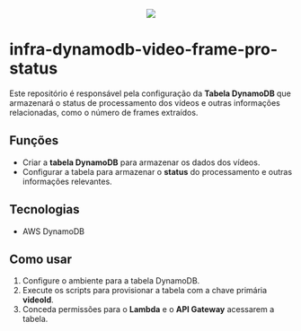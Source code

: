 
<p align="center">
  <img src="https://i.ibb.co/zs1zcs3/Video-Frame.png" />
</p>

# infra-dynamodb-video-frame-pro-status

Este repositório é responsável pela configuração da **Tabela DynamoDB** que armazenará o status de processamento dos vídeos e outras informações relacionadas, como o número de frames extraídos.

## Funções
- Criar a **tabela DynamoDB** para armazenar os dados dos vídeos.
- Configurar a tabela para armazenar o **status** do processamento e outras informações relevantes.

## Tecnologias
- AWS DynamoDB

## Como usar
1. Configure o ambiente para a tabela DynamoDB.
2. Execute os scripts para provisionar a tabela com a chave primária **videoId**.
3. Conceda permissões para o **Lambda** e o **API Gateway** acessarem a tabela.
